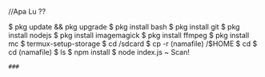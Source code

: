 //Apa Lu ?? 

$ pkg update && pkg upgrade
$ pkg install bash
$ pkg install git
$ pkg install nodejs
$ pkg install imagemagick
$ pkg install ffmpeg
$ pkg install mc
$ termux-setup-storage
$ cd /sdcard
$ cp -r (namafile) /$HOME
$ cd
$ cd (namafile)
$ ls
$ npm install
$ node index.js
~ Scan!
```
### 